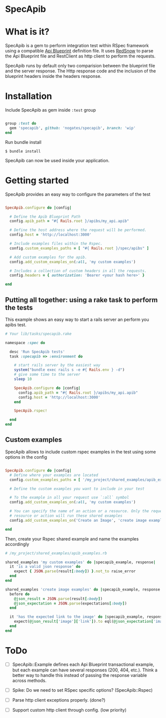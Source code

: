 SpecApib
========

# What is it?

SpecApib is a gem to perform integration test within RSpec framework using a compatible
[Api Blueprint](https://github.com/apiaryio/api-blueprint/blob/master/API%20Blueprint%20Specification.md) definition file. It uses [RedSnow]() to parse the Api Blueprint file and RestClient as http client to perform the requests.

SpecApib runs by default only two comparision between the blueprint file and the server response. The Http response code and the inclusion of the blueprint headers inside the headers response.


# Installation

Include SpecApib as gem inside `:test` group

```ruby

group :test do
  gem 'specapib', github: 'nogates/specapib', branch: 'wip'
end

```

Run bundle install

```
$ bundle install
```

SpecApib can now be used inside your application.

# Getting started

SpecApib provides an easy way to configure the parameters of the test

```ruby

SpecApib.configure do |config|

  # Define the Apib Blueprint Path
  config.apib_path = "#{ Rails.root }/apibs/my_api.apib"

  # Define the host address where the request will be performed.
  config.host = 'http://localhost:3000'

  # Include examples files within the Rspec.
  config.custom_examples_paths = [ "#{ Rails.root }/spec/apibs" ]

  # Add custom examples for the apib.
  config.add_custom_examples_on(:all, 'my custom examples')

  # Includes a collection of custom headers in all the requests.
  config.headers = { authorization: 'Bearer <your hash here>' }

end

```

## Putting all together: using a rake task to perform the tests

This example shows an easy way to start a rails server an perform you apibs test.

```ruby
# Your lib/tasks/specapib.rake

namespace :spec do

  desc 'Run SpecApib tests'
  task :specapib => :environment do

    # start rails server by the easiest way
    system("bundle exec rails s -e #{ Rails.env } -d")
    # give some time to the server
    sleep 10

    SpecApib.configure do |config|
      config.apib_path = "#{ Rails.root }/apibs/my_api.apib"
      config.host = 'http://localhost:3000'
    end

    SpecApib.rspec!

  end
end
```

## Custom examples

SpecApib allows to include custom rspec examples in the test using some options in the config

```ruby

SpecApib.configure do |config|
  # Define where your examples are located
  config.custom_examples_paths = [ '/my_project/shared_examples/apib_examples.rb' ]

  # Define the custom examples you want to include in your test

  # To the example in all your request use `:all` symbol
  config.add_custom_examples_on(:all, 'my custom examples')

  # You can specify the name of an action or a resource. Only the requests which belong to that
  # resource or action will run these shared examples
  config.add_custom_examples_on('Create an Image', 'create image examples')

end
```

Then, create your Rspec shared example and name the examples accordingly

```ruby
# /my_project/shared_examples/apib_examples.rb

shared_examples 'my custom examples' do |specapib_example, response|
  it 'is a valid json response' do
    expect { JSON.parse(result[:body]) }.not_to raise_error
  end
end

shared_examples 'create image examples' do |specapib_example, response|
  before do
    @json_result = JSON.parse(result[:body])
    @json_expectation = JSON.parse(expectations[:body])
  end

  it 'has the expected link to the image' do |specapib_example, response|
    expect(@json_result['image']['link']).to eql(@json_expectation['image']['link'])
  end
end
```

# ToDo

 - [ ] SpecApib::Example defines each Api Blueprint transactional example, but each example can have several responses (200, 404, etc.). Think a better way to handle this instead of passing the response variable across methods.

 - [ ] Spike: Do we need to set RSpec specific options? (SpecApib::Rspec)

 - [ ] Parse http client exceptions properly. (done?)

 - [ ] Support custom http client through config. (low priority)

